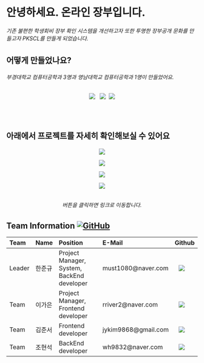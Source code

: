 

<h1>안녕하세요. 온라인 장부입니다.</h1>
<h6> 기존 불편한 학생회비 장부 확인 시스템을 개선하고자 또한 투명한 장부공개 문화를 만들고자 PKSCL를 만들게 되었습니다. </h6>



<h2> 어떻게 만들었나요? </h2>
<h6>
    부경대학교 컴퓨터공학과 3명과 영남대학교 컴퓨터공학과 1명이 만들었어요.
</h6>
 <p align = "center"><img src="https://img.shields.io/badge/Spring-3766AB?style=for-the-badge&logo=Spring&logoColor=white"/></a> </a>&nbsp <img src="https://img.shields.io/badge/JavaScript-3766AB?style=for-the-badge&logo=JavaScript&logoColor=white"/></a> </a>&nbsp<img src="https://img.shields.io/badge/AWS-3766AB?style=for-the-badge&logo=AWS&logoColor=white"/></p>

</br></br>
 
<h2> 아래에서 프로젝트를 자세히 확인해보실 수 있어요 </h2>
<h6>
 <p align = "center"><a href="https://stones-in-greenhouse.gitbook.io/army-web-service/"><img src="http://img.shields.io/badge/Gitbook-655ced?style=for-the-badge&color=informational" style="height : auto; margin-left : 10px; margin-right : 10px;"/></a> </p>

 <p align = "center"><a href="http://stones-in-greenhouse.koreacentral.cloudapp.azure.com:8000/"><img src="http://img.shields.io/badge/Webpage-655ced?style=for-the-badge&color=critical" style="height : auto; margin-left : 10px; margin-right : 10px;"/></a> </p>

   <p align = "center"><a href="https://drive.google.com/file/d/13y29kriEMJK2RZBQexBCQpG-MjAEqiSS/view?usp=sharing"><img src="http://img.shields.io/badge/PJ Video-655ced?style=for-the-badge" style="height : auto; margin-left : 10px; margin-right : 10px;"/></a> </p>

<p align = "center"><a href=https://drive.google.com/file/d/1IS48GscsnPJT_GpUclJND_JynEz4rLOz/view?usp=sharing"><img src="http://img.shields.io/badge/Pj PPT-655ced?style=for-the-badge&color=important" style="height : auto; margin-left : 10px; margin-right : 10px;"/></a> </p>

<h6><p align = "center">  버튼을 클릭하면 링크로 이동합니다.  </p></h6>

</h6>



<h2> Team Information <a href="https://github.com/osamhack2020/Web_Drawing-chat-consulation_Stones-in-greenhouse/blob/master/LICENSE"><img alt="GitHub" src="https://img.shields.io/github/license/osamhack2020/Web_Drawing-chat-consulation_Stones-in-greenhouse"></a></h2>

<!--  아래는 Team INFORMATION 표-->

 <table>
<thead>
<tr>
<th style="text-align:left">Team</th>
<th style="text-align:left">Name</th>
<th style="text-align:left">Position</th>
<th style="text-align:left">E-Mail</th>
<th style="text-align:left">Github</th>
</tr> 
</thead>
<tbody>
<tr>
<td style="text-align:left">Leader</td>
<td style="text-align:left">한준규</td>
<td style="text-align:left">Project Manager, System, BackEnd developer</td>
<td style="text-align:left">must1080@naver.com</td>
<td style="text-align:left"><a href="https://github.com/doongu">
<img src="http://img.shields.io/badge/doongu-655ced?style=social&logo=github" style="height : auto; margin-left : 10px; margin-right : 10px;"/>
</a></td> 
</tr>
<tr>
<td style="text-align:left">Team</td>
<td style="text-align:left">이가은</td>
<td style="text-align:left">Project Manager, Frontend developer</td>
<td style="text-align:left">rriver2@naver.com</td>
<td style="text-align:left"><a href="https://github.com/rriver2">
<img src="http://img.shields.io/badge/rriver2-655ced?style=social&logo=github&color=informational" style="height : auto; margin-left : 10px; margin-right : 10px;"/>
</a></td>
</tr>
    <tr>
<td style="text-align:left">Team</td>
<td style="text-align:left">김준서</td>
<td style="text-align:left">Frontend developer</td>
<td style="text-align:left">jykim9868@gmail.com </td>
<td style="text-align:left"><a href="https://github.com/Narcoker">
<img src="http://img.shields.io/badge/Narcoker-655ced?style=social&logo=github&color=informational" style="height : auto; margin-left : 10px; margin-right : 10px;"/>
</a></td>
</tr>
 <tr>
<td style="text-align:left">Team</td>
<td style="text-align:left">조현석</td>
<td style="text-align:left">BackEnd developer</td>
<td style="text-align:left">wh9832@naver.com</td>
<td style="text-align:left"><a href="https://github.com/coke98">
<img src="http://img.shields.io/badge/coke98-655ced?style=social&logo=github&color=informational" style="height : auto; margin-left : 10px; margin-right : 10px;"/>
</a></td>
</tr>
</tbody>
</table>


